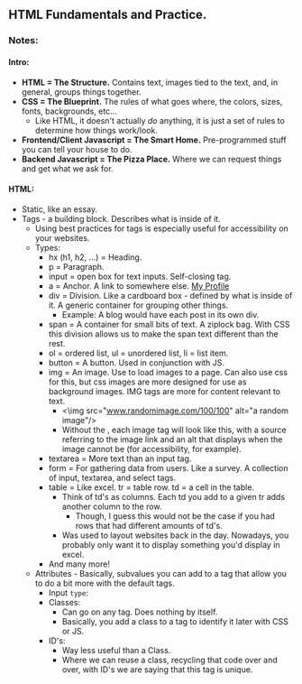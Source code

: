 ## HTML Fundamentals and Practice.

### Notes:
#### Intro:
* **HTML = The Structure.** Contains text, images tied to the text, and, in general, groups things together.
* **CSS = The Blueprint.** The rules of what goes where, the colors, sizes, fonts, backgrounds, etc...
  * Like HTML, it doesn't actually _do_ anything, it is just a set of rules to determine how things work/look.
* **Frontend/Client Javascript = The Smart Home.** Pre-programmed stuff you can tell your house to do.
* **Backend Javascript = The Pizza Place.** Where we can request things and get what we ask for.

#### HTML:
* Static, like an essay.
* Tags - a building block. Describes what is inside of it.
  * Using best practices for tags is especially useful for accessibility on your websites.
  * Types:
    * hx (h1, h2, ...) = Heading.
    * p = Paragraph.
    * input = open box for text inputs. Self-closing tag.
    * a = Anchor. A link to somewhere else. <a href="www.github.com/s1dequest">My Profile</a>
    * div = Division. Like a cardboard box - defined by what is inside of it. A generic container for grouping other things.
      * Example: A blog would have each post in its own div.
    * span = A container for small bits of text. A ziplock bag. With CSS this division allows us to make the span text different than the rest.
    * ol = ordered list, ul = unordered list, li = list item.
    * button = A button. Used in conjunction with JS.
    * img = An image. Use to load images to a page. Can also use css for this, but css images are more designed for use as background images. IMG tags are more for content relevant to text.
      * <\img src="www.randomimage.com/100/100" alt="a random image"/>
      * Without the \, each image tag will look like this, with a source referring to the image link and an alt that displays when the image cannot be (for accessibility, for example).
    * textarea = More text than an input tag.
    * form = For gathering data from users. Like a survey. A collection of input, textarea, and select tags.
    * table = Like excel. tr = table row. td = a cell in the table.
      * Think of td's as columns. Each td you add to a given tr adds another column to the row.
        * Though, I guess this would not be the case if you had rows that had different amounts of td's.
      * Was used to layout websites back in the day. Nowadays, you probably only want it to display something you'd display in excel.
    * And many more!
  * Attributes - Basically, subvalues you can add to a tag that allow you to do a bit more with the default tags.
    * Input `type`:
    * Classes:
      * Can go on any tag. Does nothing by itself.
      * Basically, you add a class to a tag to identify it later with CSS or JS.
    * ID's:
      * Way less useful than a Class.
      * Where we can reuse a class, recycling that code over and over, with ID's we are saying that this tag is unique.